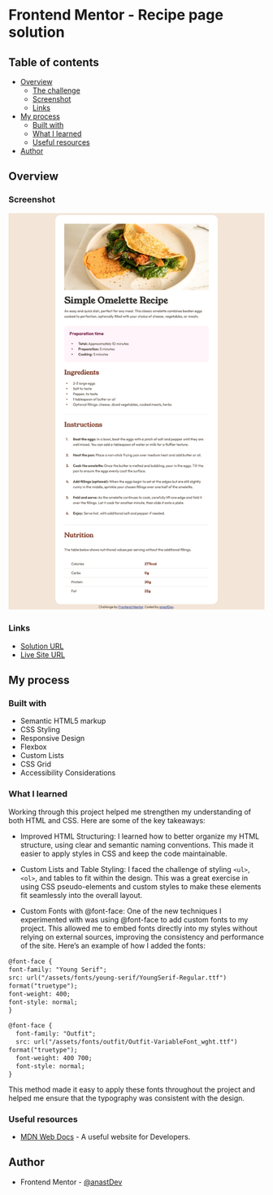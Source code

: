 # Frontend Mentor - Recipe page solution

## Table of contents

- [Overview](#overview)
  - [The challenge](#the-challenge)
  - [Screenshot](#screenshot)
  - [Links](#links)
- [My process](#my-process)
  - [Built with](#built-with)
  - [What I learned](#what-i-learned)
  - [Useful resources](#useful-resources)
- [Author](#author)

## Overview

### Screenshot

![](./screenshot.png)

### Links

- [Solution URL](https://github.com/anastDev/Recipe-Page.git)
- [Live Site URL]()

## My process

### Built with

- Semantic HTML5 markup
- CSS Styling
- Responsive Design
- Flexbox
- Custom Lists
- CSS Grid
- Accessibility Considerations

### What I learned

Working through this project helped me strengthen my understanding of both HTML and CSS. Here are some of the key takeaways:

- Improved HTML Structuring:
  I learned how to better organize my HTML structure, using clear and semantic naming conventions. This made it easier to apply styles in CSS and keep the code maintainable.

- Custom Lists and Table Styling:
  I faced the challenge of styling `<ul>`, `<ol>`, and tables to fit within the design. This was a great exercise in using CSS pseudo-elements and custom styles to make these elements fit seamlessly into the overall layout.

- Custom Fonts with @font-face:
  One of the new techniques I experimented with was using @font-face to add custom fonts to my project. This allowed me to embed fonts directly into my styles without relying on external sources, improving the consistency and performance of the site. Here’s an example of how I added the fonts:

```
@font-face {
font-family: "Young Serif";
src: url("/assets/fonts/young-serif/YoungSerif-Regular.ttf") format("truetype");
font-weight: 400;
font-style: normal;
}
```

```
@font-face {
  font-family: "Outfit";
  src: url("/assets/fonts/outfit/Outfit-VariableFont_wght.ttf") format("truetype");
  font-weight: 400 700;
  font-style: normal;
}

```

This method made it easy to apply these fonts throughout the project and helped me ensure that the typography was consistent with the design.

### Useful resources

- [MDN Web Docs](https://developer.mozilla.org/en-US/docs/Web/CSS/CSS_box_model/Introduction_to_the_CSS_box_model) - A useful website for Developers.

## Author

- Frontend Mentor - [@anastDev](https://www.frontendmentor.io/profile/anastDev)
